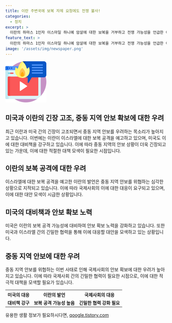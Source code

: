```yaml
---
title: 이란 주변국에 보복 자제 요청에도 전쟁 불사!
categories:
  - 정치
excerpt: >
  이란의 하마스 1인자 이스마일 하니예 암살에 대한 보복을 거부하고 전쟁 가능성을 언급한 이란의 발언에 대한 긴장이 고조되고 있다. 이스라엘 총리 네타냐후는 상응 조치를 취할 것이라고 강조했으며 미국 또한 이란을 회유하기 위한 노력을 기울이고 있다. 미국과 이스라엘은 이란과 이스라엘을 겨냥한 가능한 공격에 대비하는 방어 계획을 세우고 있으며, 이란은 공격 목표물과 발사체의 수를 늘리고, 이스라엘의 가스전을 미사일 공격의 대상으로 여길 우려가 제기되고 있다. 현재 상황에서 선제타격은 미국과 일치될 만큼의 확실한 정보가 필요한 상황이다.
feature_text: >
  이란의 하마스 1인자 이스마일 하니예 암살에 대한 보복을 거부하고 전쟁 가능성을 언급한 이란의 발언에 대한 긴장이 고조되고 있다. 이스라엘 총리 네타냐후는 상응 조치를 취할 것이라고 강조했으며 미국 또한 이란을 회유하기 위한 노력을 기울이고 있다. 미국과 이스라엘은 이란과 이스라엘을 겨냥한 가능한 공격에 대비하는 방어 계획을 세우고 있으며, 이란은 공격 목표물과 발사체의 수를 늘리고, 이스라엘의 가스전을 미사일 공격의 대상으로 여길 우려가 제기되고 있다. 현재 상황에서 선제타격은 미국과 일치될 만큼의 확실한 정보가 필요한 상황이다.
image: '/assets/img/newspaper.png'
---
```


<p><img src="/assets/img/news.png" alt="rentncar 속보" /></p>

<h2 data-ke-size="size26">미국과 이란의 긴장 고조, 중동 지역 안보 확보에 대한 우려</h2>

<p data-ke-size="size16">최근 이란과 미국 간의 긴장이 고조되면서 중동 지역 안보를 우려하는 목소리가 높아지고 있습니다. 이번에는 이란이 이스라엘에 대한 보복 공격을 예고하고 있으며, 미국도 이에 대한 대비책을 강구하고 있습니다. 이에 따라 중동 지역의 안보 상황이 더욱 긴장되고 있는 가운데, 이에 대한 적절한 대책 모색이 필요한 시점입니다.</p>

<h2 data-ke-size="size26">이란의 보복 공격에 대한 우려</h2>

<p data-ke-size="size16">이스라엘에 대한 보복 공격을 예고한 이란의 발언은 중동 지역 안보를 위협하는 심각한 상황으로 지적되고 있습니다. 이에 따라 국제사회의 이에 대한 대응이 요구되고 있으며, 이에 대한 대안 모색이 시급한 상황입니다.</p>

<h2 data-ke-size="size26">미국의 대비책과 안보 확보 노력</h2>

<p data-ke-size="size16">미국은 이란의 보복 공격 가능성에 대비하여 안보 확보 노력을 강화하고 있습니다. 또한 미국과 이스라엘 간의 긴밀한 협력을 통해 이에 대응할 대안을 모색하고 있는 상황입니다.</p>

<h2 data-ke-size="size26">중동 지역 안보에 대한 우려</h2>

<p data-ke-size="size16">중동 지역 안보를 위협하는 이번 사태로 인해 국제사회의 안보 확보에 대한 우려가 높아지고 있습니다. 이에 따라 국제사회 간의 긴밀한 협력이 필요한 시점으로, 이에 대한 적극적 대책을 모색할 필요가 있습니다.</p>

<table>
    <tr>
        <th>미국의 대응</th>
        <th>이란의 발언</th>
        <th>국제사회의 대응</th>
    </tr>
    <tr>
        <td style="text-align: center; height: 17px;"><b>대비책 강구</b></td>
        <td style="text-align: center; height: 17px;"><b>보복 공격 가능성 높음</b></td>
        <td style="text-align: center; height: 17px;"><b>긴밀한 협력 강화 필요</b></td>
    </tr>
</table>

<p data-ke-size="size16"></p>
유용한 생활 정보가 필요하시다면, <a href="https://qoogle.tistory.com" rel="dofollow">qoogle.tistory.com</a>


